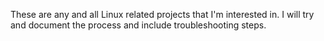 These are any and all Linux related projects that I'm interested in. 
I will try and document the process and include troubleshooting steps.
